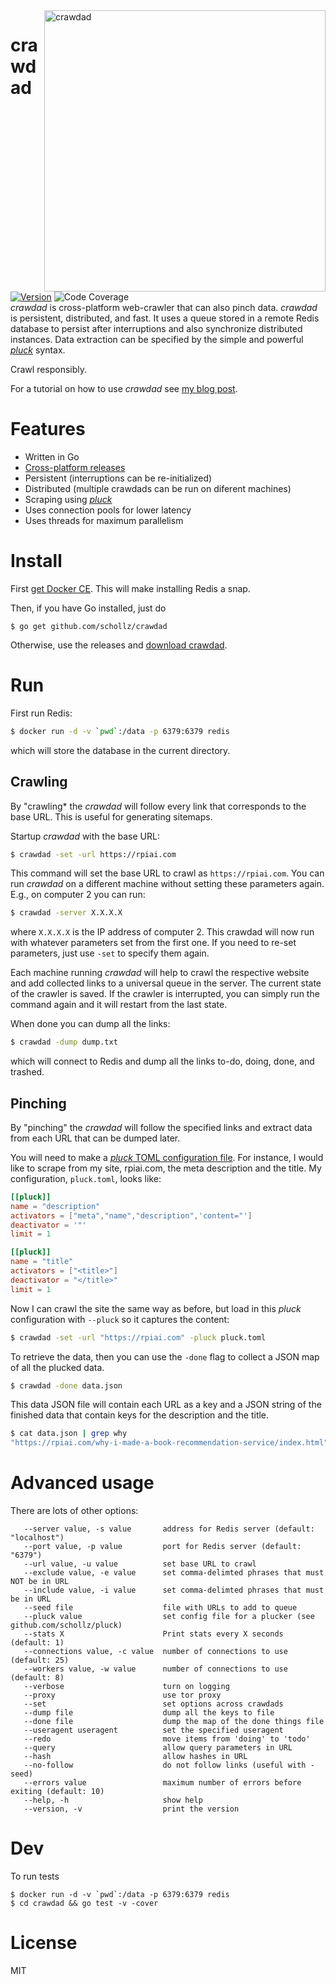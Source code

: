 <img src="https://user-images.githubusercontent.com/6550035/31456157-58663efe-ae76-11e7-8e53-6a2a5b7a196c.png" width="450" border="0" alt="crawdad" style="float:right;" align="right">
<h1>crawdad</h1>
<p>
<a href="https://github.com/schollz/crawdad/releases/latest"><img src="https://img.shields.io/badge/version-3.0.0-brightgreen.svg?style=flat-square" alt="Version"></a>&nbsp;<img src="https://img.shields.io/badge/coverage-59%25-yellow.svg?style=flat-square" alt="Code Coverage">
<br>
<em>crawdad</em> is cross-platform web-crawler that can also pinch data. <em>crawdad</em> is persistent, distributed, and fast. It uses a queue stored in a remote Redis database to persist after interruptions and also synchronize distributed instances. Data extraction can be specified by the simple and powerful <a href="https://github.com/schollz/pluck"><em>pluck</em></a> syntax. 
</p>

Crawl responsibly.

For a tutorial on how to use *crawdad* see [my blog post](https://schollz.github.io/crawdad/).

# Features

- Written in Go
- [Cross-platform releases](https://github.com/schollz/crawdad/releases/latest)
- Persistent (interruptions can be re-initialized)
- Distributed (multiple crawdads can be run on diferent machines)
- Scraping using [*pluck*](https://github.com/schollz/pluck)
- Uses connection pools for lower latency
- Uses threads for maximum parallelism

# Install

First [get Docker CE](https://www.docker.com/community-edition). This will make installing Redis a snap.

Then, if you have Go installed, just do

```
$ go get github.com/schollz/crawdad
```

Otherwise, use the releases and [download crawdad](https://github.com/schollz/crawdad/releases/latest).

# Run

First run Redis:

```sh
$ docker run -d -v `pwd`:/data -p 6379:6379 redis 
```

which will store the database in the current directory.

## Crawling 

By "crawling* the *crawdad* will follow every link that corresponds to the base URL. This is useful for generating sitemaps.

Startup *crawdad* with the base URL:

```sh
$ crawdad -set -url https://rpiai.com
```

This command will set the base URL to crawl as `https://rpiai.com`. You can run *crawdad* on a different machine without setting these parameters again. E.g., on computer 2 you can run:

```sh
$ crawdad -server X.X.X.X
```

where `X.X.X.X` is the IP address of computer 2. This crawdad will now run with whatever parameters set from the first one. If you need to re-set parameters, just use `-set` to specify them again.

Each machine running *crawdad* will help to crawl the respective website and add collected links to a universal queue in the server. The current state of the crawler is saved. If the crawler is interrupted, you can simply run the command again and it will restart from the last state.

When done you can dump all the links:

```sh
$ crawdad -dump dump.txt
```

which will connect to Redis and dump all the links to-do, doing, done, and trashed.

## Pinching

By "pinching" the *crawdad* will follow the specified links and extract data from each URL that can be dumped later.

You will need to make a [*pluck* TOML configuration file](https://github.com/schollz/pluck). For instance, I would like to scrape from my site, rpiai.com, the meta description and the title. My configuration, `pluck.toml`, looks like:

```toml
[[pluck]]
name = "description"
activators = ["meta","name","description",'content="']
deactivator = '"'
limit = 1

[[pluck]]
name = "title"
activators = ["<title>"]
deactivator = "</title>"
limit = 1
```


Now I can crawl the site the same way as before, but load in this *pluck* configuration with `--pluck` so it captures the content:

```sh
$ crawdad -set -url "https://rpiai.com" -pluck pluck.toml
```

To retrieve the data, then you can use the `-done` flag to collect a JSON map of all the plucked data.

```sh
$ crawdad -done data.json
```

This data JSON file will contain each URL as a key and a JSON string of the finished data that contain keys for the description and the title.

```sh
$ cat data.json | grep why
"https://rpiai.com/why-i-made-a-book-recommendation-service/index.html": "{\"description\":\"Why I made a book recommendation service from scratch: basically I found that all other book suggestions lacked so I made something that actually worked.\",\"title\":\"What book is similar to Weaveworld by Clive Barker?\"}"
```

# Advanced usage

There are lots of other options:

```
   --server value, -s value       address for Redis server (default: "localhost")
   --port value, -p value         port for Redis server (default: "6379")
   --url value, -u value          set base URL to crawl
   --exclude value, -e value      set comma-delimted phrases that must NOT be in URL
   --include value, -i value      set comma-delimted phrases that must be in URL
   --seed file                    file with URLs to add to queue
   --pluck value                  set config file for a plucker (see github.com/schollz/pluck)
   --stats X                      Print stats every X seconds (default: 1)
   --connections value, -c value  number of connections to use (default: 25)
   --workers value, -w value      number of connections to use (default: 8)
   --verbose                      turn on logging
   --proxy                        use tor proxy
   --set                          set options across crawdads
   --dump file                    dump all the keys to file
   --done file                    dump the map of the done things file
   --useragent useragent          set the specified useragent
   --redo                         move items from 'doing' to 'todo'
   --query                        allow query parameters in URL
   --hash                         allow hashes in URL
   --no-follow                    do not follow links (useful with -seed)
   --errors value                 maximum number of errors before exiting (default: 10)
   --help, -h                     show help
   --version, -v                  print the version

```

# Dev

To run tests

```
$ docker run -d -v `pwd`:/data -p 6379:6379 redis
$ cd crawdad && go test -v -cover
```

# License

MIT
